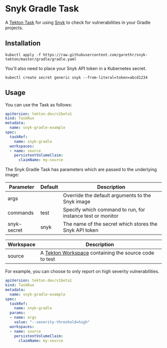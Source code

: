 # Snyk Gradle Task

A [Tekton Task](https://tekton.dev/) for using [Snyk](https://snyk.io) to check for
vulnerabilities in your Gradle projects.


## Installation

```
kubectl apply -f https://raw.githubusercontent.com/garethr/snyk-tekton/master/gradle/gradle.yaml
```

You'll also need to place your Snyk API token in a Kubernetes secret.

```
kubectl create secret generic snyk --from-literal=token=abcd1234
```

## Usage

You can use the Task as follows:

```yaml
apiVersion: tekton.dev/v1beta1
kind: TaskRun
metadata:
  name: snyk-gradle-example
spec:
  taskRef:
    name: snyk-gradle
  workspaces:
  - name: source
    persistentVolumeClaim:
      claimName: my-source
```

The Snyk Gradle Task has parameters which are passed to the underlying image:

| Parameter | Default | Description |
| --- | --- | --- |
| args |   | Override the default arguments to the Snyk image |
| commands | test | Specify which command to run, for instance test or monitor |
| snyk-secret | snyk | The name of the secret which stores the Snyk API token |


| Workspace | Description |
| --- | --- |
| source | A [Tekton Workspace](https://github.com/tektoncd/pipeline/blob/master/docs/workspaces.md) containing the source code to test |

For example, you can choose to only report on high severity vulnerabilities.

```yaml
apiVersion: tekton.dev/v1beta1
kind: TaskRun
metadata:
  name: snyk-gradle-example
spec:
  taskRef:
    name: snyk-gradle
  params:
  - name: args
    value: "--severity-threshold=high"
  workspaces:
  - name: source
    persistentVolumeClaim:
      claimName: my-source
```
